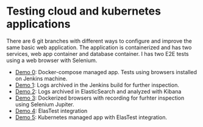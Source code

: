 # Testing cloud and kubernetes applications

There are 6 git branches with different ways to configure and improve the same basic web application. The application is containerized and has two services, web app container and database container. I has two E2E tests using a web browser with Selenium.

* [Demo 0](https://github.com/codeurjc/expoqa19/tree/demo0): Docker-compose managed app. Tests using browsers installed on Jenkins machine.
* [Demo 1](https://github.com/codeurjc/expoqa19/tree/demo1): Logs archived in the Jenkins build for further inspection.
* [Demo 2](https://github.com/codeurjc/expoqa19/tree/demo2): Logs archived in ElasticSearch and analyzed with Kibana
* [Demo 3](https://github.com/codeurjc/expoqa19/tree/demo3): Dockerized browsers with recording for furhter inspection using Selenium Jupiter.
* [Demo 4](https://github.com/codeurjc/expoqa19/tree/demo4): ElasTest integration
* [Demo 5](https://github.com/codeurjc/expoqa19/tree/demo5): Kubernetes managed app with ElasTest integration.
